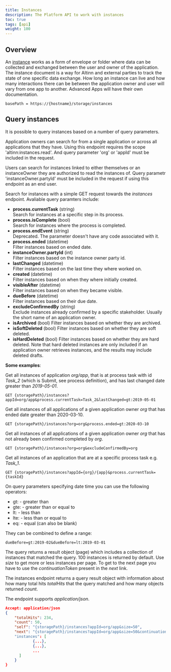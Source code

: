```yaml
---
title: Instances
description: The Platform API to work with instances
toc: true
tags: [api]
weight: 100
---
```


## Overview

An [instance](../../models/instance) works as a form of envelope or folder where data can be collected and exchanged between the user and owner of the application. The instance document is a way for Altinn and external parties to track the state of one specific data exchange. How long an instance can live and how many interactions there can be between the application owner and user will vary from one app to another. Advanced Apps will have their own documentation.

```http
basePath = https://{hostname}/storage/instances
```

## Query instances

It is possible to query instances based on a number of query parameters. 

Application owners can search for from a single application or across all applications that they have.
Using this endpoint requires the scope 'altinn:instances.read'. And query parameter 'org' or 'appId' must be included in the request.

Users can search for instances linked to either themselves or an instanceOwner they are authorized to read the instances of. 
Query parametr 'instanceOwner.partyId' must be included in the request if using this endpoint as an end user.

Search for instances with a simple GET request towards the *instances* endpoint.
Avaliable query paramters include:

- **process.currentTask** (string)  
Search for instances at a specific step in its process. 
- **process.isComplete** (bool)  
Search for instances where the process is completed.
- **process.endEvent** (string)  
Deprecated. The parameter doesn't have any code associated with it.
- **process.ended** (datetime)  
Filter instances based on ended date.
- **instanceOwner.partyId** (int)  
Filter instances based on the instance owner party id.
- **lastChanged** (datetime)  
Filter instances based on the last time they where worked on.
- **created** (datetime)  
Filter instances based on when they where initially created.
- **visibleAfter** (datetime)  
Filter instances based on when they became visible.
- **dueBefore** (datetime)  
Filter instances based on their due date.
- **excludeConfirmedBy** (string)  
Exclude instances already confirmed by a specific stakeholder. Usually the short name of an application owner.
- **isArchived** (bool)
Filter instances based on whether they are archived.
- **isSoftDeleted** (bool)
Filter instances based on whether they are soft deleted.
- **isHardDeleted** (bool)
Filter instances based on whether they are hard deleted. 
Note that hard deleted instances are only included if an application owner retrieves instances, and the results may include deleted drafts. 

**Some examples**:

Get all instances of application *org/app*, that is at process task with id *Task_2* (which is Submit, see process definition), and has last changed date greater than *2019-05-01*.
```http
GET {storagePath}/instances?appId=org/app&process.currentTask=Task_2&lastChanged=gt:2019-05-01
```

Get all instances of all applications of a given application owner *org* that has ended date greater than 2020-03-10.
```http
GET {storagePath}/instances?org=org&process.ended=gt:2020-03-10
```

Get all instances of all applications of a given application owner *org* that has not already been confirmed completed by *org*.
```http
GET {storagePath}/instances?org=org&excludeConfirmedBy=org
```

Get all instances of an application that are at a specific process task e.g. *Task_1*.
```http
GET {storagePath}/instances?appId={org}/{app}&process.currentTask={taskId}
```

On query parameters specifying date time you can use the following operators:

* gt: - greater than
* gte: - greater than or equal to
* lt: - less than
* lte: - less than or equal to
* eq: - equal (can also be blank)

They can be combined to define a range:

```http
dueBefore=gt:2019-02&dueBefore=lt:2019-03-01
```

The query returns a result object (page) which includes a collection of instances that matched the query. 100 instances is returned by default. Use *size* to get more or less instances per page. To get to the next page you have to use the *continuationToken* present in the *next* link.

The instances endpoint returns a query result object with information about how many total hits *totalHits* that the query matched and how many objects returned *count*. 

The endpoint supports *application/json*.

```json
Accept: application/json
{
    "totalHits": 234,
    "count": 50,
    "self": "{storagePath}/instances?appId=org/app&size=50",
    "next": "{storagePath}/instances?appId=org/app&size=50&continuationToken=%257b%2522token%2522%253a%2522%252bRID%..."
    "instances": [
            {...},
            {...},
            ...
      ]
    }
}
```

